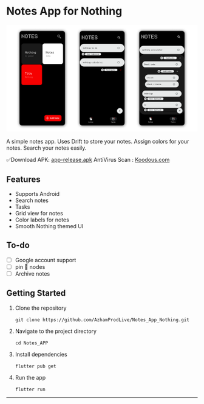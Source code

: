 # Notes App for Nothing 

<img width="1248" src="https://github.com/AzhamProdLive/Notes_App_Nothing/blob/6e338ed45b6bf4a5ed4d89dd6e4aff7d8101bee2/Notes%20APP.png">

A simple notes app. Uses Drift to store your notes. Assign colors for your notes. Search your notes easily.

✅Download APK: [app-release.apk](https://github.com/AzhamProdLive/Notes_App_Nothing/releases/download/releas3.0/app-release.apk)
AntiVirus Scan : [Koodous.com](https://developer.koodous.com/apks/cb40dcbe5cf6ad5cd252c7a6a004259ab157cdb1d63fe2de48c90c96a3a261aa/)

## Features
 - Supports Android
 - Search notes
 - Tasks
 - Grid view for notes
 - Color labels for notes
 - Smooth Nothing themed UI 

## To-do
 - [ ] Google account support
 - [ ] pin 📍 nodes
 - [ ] Archive notes

## Getting Started
1. Clone the repository
   
   ```
   git clone https://github.com/AzhamProdLive/Notes_App_Nothing.git
   ```
   
2. Navigate to the project directory

   ```
   cd Notes_APP
   ```
   
3. Install dependencies

   ```
   flutter pub get
   ```

4. Run the app
   ```
   flutter run
   ```
---
 
